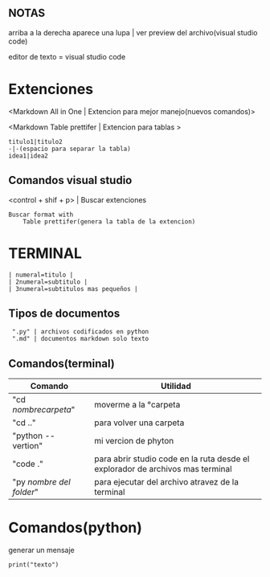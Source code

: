 ## NOTAS
arriba a la derecha aparece una lupa | ver preview del archivo(visual studio code)

editor de texto = visual studio code
# Extenciones

<Markdown All in One | Extencion para mejor manejo(nuevos comandos)>

<Markdown Table prettifer | Extencion para tablas >

    titulo1|titulo2
    -|-(espacio para separar la tabla)
    idea1|idea2


## Comandos visual studio
<control + shif + p> | Buscar extenciones

    Buscar format with
        Table prettifer(genera la tabla de la extencion)

# TERMINAL
    | numeral=titulo |
    | 2numeral=subtitulo |
    | 3numeral=subtitulos mas pequeños |

 ## Tipos de documentos
     ".py" | archivos codificados en python
     ".md" | documentos markdown solo texto
## Comandos(terminal)
Comando            | Utilidad
-------------------|-------------
"cd _nombrecarpeta_" | moverme a la °carpeta
"cd .." | para volver una carpeta
"python -- vertion" | mi vercion de phyton
"code ." | para abrir studio code en la ruta desde el explorador de archivos mas terminal
"py _nombre del folder_" | para ejecutar del archivo atravez de la terminal


# Comandos(python)
generar un mensaje

    print("texto")


